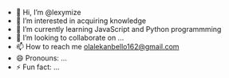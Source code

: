 - 👋 Hi, I’m @lexymize
- 👀 I’m interested in acquiring knowledge
- 🌱 I’m currently learning JavaScript and Python programmming
- 💞️ I’m looking to collaborate on ...
- 📫 How to reach me olalekanbello162@gmail.com
- 😄 Pronouns: ...
- ⚡ Fun fact: ...

<!---
lexymize/lexymize is a ✨ special ✨ repository because its `README.md` (this file) appears on your GitHub profile.
You can click the Preview link to take a look at your changes.
--->
